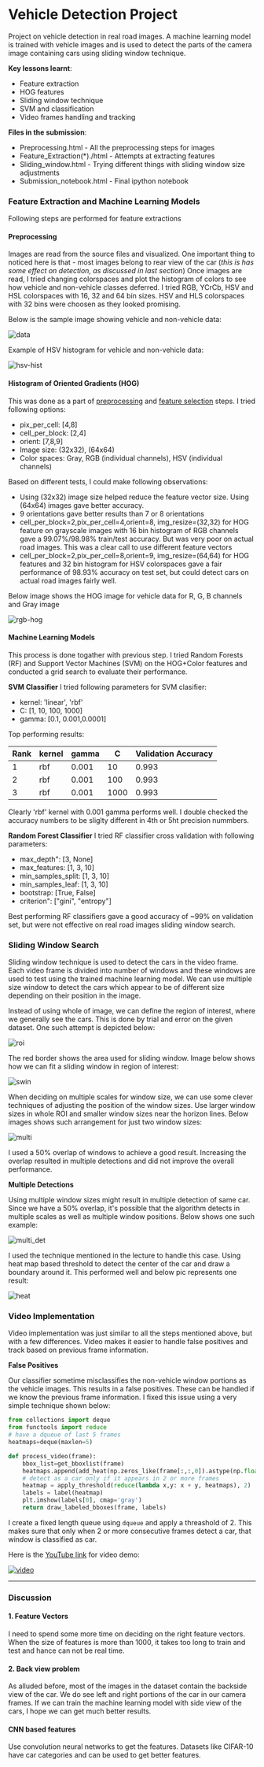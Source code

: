 # Vehicle Detection Project
Project on vehicle detection in real road images. A machine learning model is trained with vehicle images and is used to detect the parts of the camera image containing cars using sliding window technique. 

__Key lessons learnt__:
- Feature extraction
- HOG features
- Sliding window technique
- SVM and classification
- Video frames handling and tracking


__Files in the submission__:
- Preprocessing.html - All the preprocessing steps for images
- Feature_Extraction(*)./html - Attempts at extracting features 
- Sliding_window.html - Trying different things with sliding window size adjustments
- Submission_notebook.html - Final ipython notebook


### Feature Extraction and Machine Learning Models
Following steps are performed for feature extractions
#### Preprocessing
Images are read from the source files and visualized. One important thing to noticed here is that - most images belong to rear view of the car (_this is has some effect on detection, as discussed in last section_) Once images are read, I tried changing colorspaces and plot the histogram of colors to see how vehicle and non-vehicle classes deferred. I tried RGB, YCrCb, HSV and HSL colorspaces with 16, 32 and 64 bin sizes. HSV and HLS colorspaces with 32 bins were choosen as they looked promising.

Below is the sample image showing vehicle and non-vehicle data:

![data](../output_images/data_display.png)

Example of HSV histogram for vehicle and non-vehicle data:

![hsv-hist](../output_images/hsv_histogram.png)

#### Histogram of Oriented Gradients (HOG)
This was done as a part of [preprocessing][ppr] and [feature selection](fsel1) steps. I tried following options:
- pix_per_cell: [4,8]
- cell_per_block: [2,4]
- orient: [7,8,9]
- Image size: (32x32), (64x64)
- Color spaces: Gray, RGB (individual channels), HSV (individual channels)

Based on different tests, I could make following observations:
- Using (32x32) image size helped reduce the feature vector size. Using (64x64) images gave better accuracy.
- 9 orientations gave better results than 7 or 8 orientations
- cell_per_block=2,pix_per_cell=4,orient=8, img_resize=(32,32) for HOG feature on grayscale images with 16 bin histogram of RGB channels gave a 99.07%/98.98% train/test accuracy. But was very poor on actual road images. This was a clear call to use different feature vectors
- cell_per_block=2,pix_per_cell=8,orient=9, img_resize=(64,64) for HOG features and 32 bin histogram for HSV colorspaces gave a fair performance of 98.93% accuracy on test set, but could detect cars on actual road images fairly well.

Below image shows the HOG image for vehicle data for R, G, B channels and Gray image

![rgb-hog](../output_images/HOG_RGB.png)

#### Machine Learning Models
This process is done togather with previous step. I tried Random Forests (RF) and Support Vector Machines (SVM) on the HOG+Color features and conducted a grid search to evaluate their performance.


__SVM Classifier__
I tried following parameters for SVM clasifier:
- kernel: 'linear', 'rbf'
- C: [1, 10, 100, 1000]
- gamma: [0.1, 0.001,0.0001]

Top performing results:

| Rank | kernel | gamma | C | Validation Accuracy | 
| --- | --- | --- | --- | --- |
| 1 | rbf | 0.001 | 10 | 0.993 |
| 2 | rbf | 0.001 | 100 | 0.993 |
| 3 | rbf | 0.001 | 1000 | 0.993 |

Clearly 'rbf' kernel with 0.001 gamma performs well. I double checked the accuracy numbers to be sliglty different in 4th or 5ht precision nummbers. 

__Random Forest Classifier__
I tried RF classifier cross validation with following parameters:
- max_depth": [3, None]
- max_features: [1, 3, 10]
- min_samples_split: [1, 3, 10]
- min_samples_leaf: [1, 3, 10]
- bootstrap: [True, False]
- criterion": ["gini", "entropy"]

Best performing RF classifiers gave a good accuracy of ~99% on validation set, but were not effective on real road images sliding window search. 


### Sliding Window Search

Sliding window technique is used to detect the cars in the video frame. Each video frame is divided into number of windows and these windows are used to test using the trained machine learning model. We can use multiple size window to detect the cars which appear to be of different size depending on their position in the image.

Instead of using whole of image, we can define the region of interest, where we generally see the cars. This is done by trial and error on the given dataset. One such attempt is depicted below:

![roi](../output_images/roi.png)

The red border shows the area used for sliding window. Image below shows how we can fit a sliding window in region of interest:

![swin](../output_images/swin.png)

When deciding on multiple scales for window size, we can use some clever techniques of adjusting the position of the window sizes. Use larger window sizes in whole ROI and smaller window sizes near the horizon lines. Below images shows such arrangement for just two window sizes:

![multi](../output_images/multi.png)

I used a 50% overlap of windows to achieve a good result. Increasing the overlap resulted in multiple detections and did not improve the overall performance.

__Multiple Detections__

Using multiple window sizes might result in multiple detection of same car. Since we have a 50% overlap, it's possible that the algorithm detects in multiple scales as well as multiple window positions. Below shows one such example:

![multi_det](multi_det.png)

I used the technique mentioned in the lecture to handle this case. Using heat map based threshold to detect the center of the car and draw a boundary around it. This performed well and below pic represents one result:

![heat](heat.png)



### Video Implementation

Video implementation was just similar to all the steps mentioned above, but with a few differences. Video makes it easier to handle false positives and track based on previous frame information.

__False Positives__

Our classifier sometime misclassifies the non-vehicle window portions as the vehicle images. This results in a false positives. These can be handled if we know the previous frame information. I fixed this issue using a very simple technique shown below:

```python
from collections import deque
from functools import reduce
# have a dqueue of last 5 frames
heatmaps=deque(maxlen=5)

def process_video(frame):
    bbox_list=get_bboxlist(frame)
    heatmaps.append(add_heat(np.zeros_like(frame[:,:,0]).astype(np.float),bbox_list))
    # detect as a car only if it appears in 2 or more frames
    heatmap = apply_threshold(reduce(lambda x,y: x + y, heatmaps), 2)
    labels = label(heatmap)
    plt.imshow(labels[0], cmap='gray')
    return draw_labeled_bboxes(frame, labels)
```

I create a fixed length queue using `dqueue` and apply a threashold of 2. This makes sure that only when 2 or more consecutive frames detect a car, that window is classified as car.

Here is the [YouTube link](https://www.youtube.com/watch?v=Z32THrnDAdY) for video demo:

[![video](http://img.youtube.com/vi/Z32THrnDAdY/0.jpg)](https://www.youtube.com/watch?v=Z32THrnDAdY)



---

### Discussion

#### 1. Feature Vectors

I need to spend some more time on deciding on the right feature vectors. When the size of features is more than 1000, it takes too long to train and test and hance can not be real time.

#### <a name="back_view"></a> 2. Back view problem

As alluded before, most of the images in the dataset contain the backside view of the car. We do see left and right portions of the car in our camera frames. If we can train the machine learning model with side view of the cars, I hope we can get much better results.

#### CNN based features

Use convolution neural networks to get the features. Datasets like CIFAR-10 have car categories and can be used to get better features.


[//]: # (References)
[fsel1]: ./Feature_Selection.html
[fsel2]: ./Feature_Selection_trial2.html
[fsel3]: ./Feature_Selection_trial3.html
[ppr]: ./Preproceessing.html
[swin]: ./Sliding_Window.html
[subm]: ./Submission_Notebook.html
